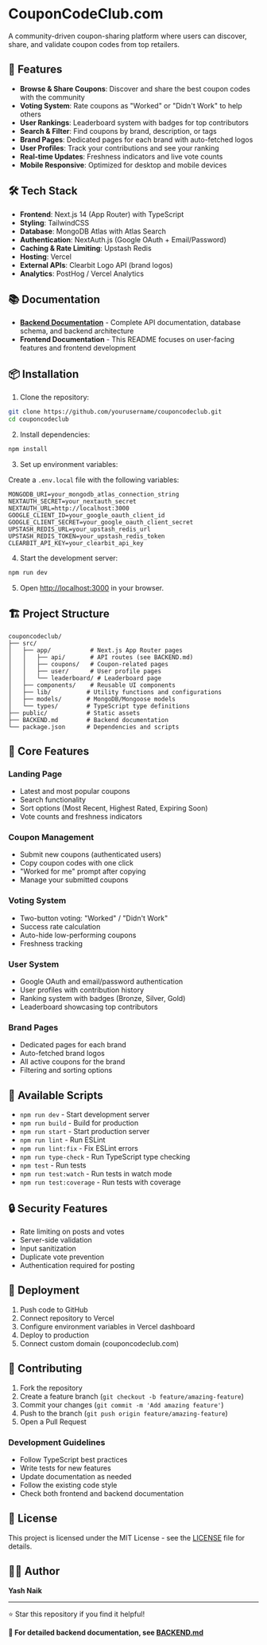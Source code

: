 # CouponCodeClub.com

A community-driven coupon-sharing platform where users can discover, share, and validate coupon codes from top retailers.

## 🚀 Features

- **Browse & Share Coupons**: Discover and share the best coupon codes with the community
- **Voting System**: Rate coupons as "Worked" or "Didn't Work" to help others
- **User Rankings**: Leaderboard system with badges for top contributors
- **Search & Filter**: Find coupons by brand, description, or tags
- **Brand Pages**: Dedicated pages for each brand with auto-fetched logos
- **User Profiles**: Track your contributions and see your ranking
- **Real-time Updates**: Freshness indicators and live vote counts
- **Mobile Responsive**: Optimized for desktop and mobile devices

## 🛠️ Tech Stack

- **Frontend**: Next.js 14 (App Router) with TypeScript
- **Styling**: TailwindCSS
- **Database**: MongoDB Atlas with Atlas Search
- **Authentication**: NextAuth.js (Google OAuth + Email/Password)
- **Caching & Rate Limiting**: Upstash Redis
- **Hosting**: Vercel
- **External APIs**: Clearbit Logo API (brand logos)
- **Analytics**: PostHog / Vercel Analytics

## 📚 Documentation

- **[Backend Documentation](BACKEND.md)** - Complete API documentation, database schema, and backend architecture
- **Frontend Documentation** - This README focuses on user-facing features and frontend development

## 📦 Installation

1. Clone the repository:

```bash
git clone https://github.com/yourusername/couponcodeclub.git
cd couponcodeclub
```

2. Install dependencies:

```bash
npm install
```

3. Set up environment variables:

Create a `.env.local` file with the following variables:

```env
MONGODB_URI=your_mongodb_atlas_connection_string
NEXTAUTH_SECRET=your_nextauth_secret
NEXTAUTH_URL=http://localhost:3000
GOOGLE_CLIENT_ID=your_google_oauth_client_id
GOOGLE_CLIENT_SECRET=your_google_oauth_client_secret
UPSTASH_REDIS_URL=your_upstash_redis_url
UPSTASH_REDIS_TOKEN=your_upstash_redis_token
CLEARBIT_API_KEY=your_clearbit_api_key
```

4. Start the development server:

```bash
npm run dev
```

5. Open [http://localhost:3000](http://localhost:3000) in your browser.

## 🏗️ Project Structure

```
couponcodeclub/
├── src/
│   ├── app/           # Next.js App Router pages
│   │   ├── api/       # API routes (see BACKEND.md)
│   │   ├── coupons/   # Coupon-related pages
│   │   ├── user/      # User profile pages
│   │   └── leaderboard/ # Leaderboard page
│   ├── components/    # Reusable UI components
│   ├── lib/          # Utility functions and configurations
│   ├── models/       # MongoDB/Mongoose models
│   └── types/        # TypeScript type definitions
├── public/           # Static assets
├── BACKEND.md        # Backend documentation
└── package.json      # Dependencies and scripts
```

## 🎯 Core Features

### Landing Page

- Latest and most popular coupons
- Search functionality
- Sort options (Most Recent, Highest Rated, Expiring Soon)
- Vote counts and freshness indicators

### Coupon Management

- Submit new coupons (authenticated users)
- Copy coupon codes with one click
- "Worked for me" prompt after copying
- Manage your submitted coupons

### Voting System

- Two-button voting: "Worked" / "Didn't Work"
- Success rate calculation
- Auto-hide low-performing coupons
- Freshness tracking

### User System

- Google OAuth and email/password authentication
- User profiles with contribution history
- Ranking system with badges (Bronze, Silver, Gold)
- Leaderboard showcasing top contributors

### Brand Pages

- Dedicated pages for each brand
- Auto-fetched brand logos
- All active coupons for the brand
- Filtering and sorting options

## 🎨 Available Scripts

- `npm run dev` - Start development server
- `npm run build` - Build for production
- `npm run start` - Start production server
- `npm run lint` - Run ESLint
- `npm run lint:fix` - Fix ESLint errors
- `npm run type-check` - Run TypeScript type checking
- `npm test` - Run tests
- `npm run test:watch` - Run tests in watch mode
- `npm run test:coverage` - Run tests with coverage

## 🔒 Security Features

- Rate limiting on posts and votes
- Server-side validation
- Input sanitization
- Duplicate vote prevention
- Authentication required for posting

## 🚀 Deployment

1. Push code to GitHub
2. Connect repository to Vercel
3. Configure environment variables in Vercel dashboard
4. Deploy to production
5. Connect custom domain (couponcodeclub.com)

## 🤝 Contributing

1. Fork the repository
2. Create a feature branch (`git checkout -b feature/amazing-feature`)
3. Commit your changes (`git commit -m 'Add amazing feature'`)
4. Push to the branch (`git push origin feature/amazing-feature`)
5. Open a Pull Request

### Development Guidelines

- Follow TypeScript best practices
- Write tests for new features
- Update documentation as needed
- Follow the existing code style
- Check both frontend and backend documentation

## 📄 License

This project is licensed under the MIT License - see the [LICENSE](LICENSE) file for details.

## 👨‍💻 Author

**Yash Naik**

---

⭐ Star this repository if you find it helpful!

**📖 For detailed backend documentation, see [BACKEND.md](BACKEND.md)**
